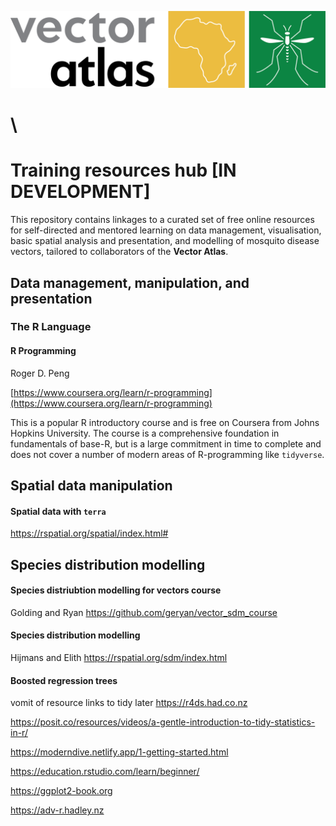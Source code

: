 [![Vector Atlas](images/vector-atlas-logo.png)](https://vectoratlas.icipe.org)


# \
# Training resources hub [IN DEVELOPMENT]

This repository contains linkages to a curated set of free online resources for self-directed and mentored learning on data management, visualisation, basic spatial analysis and presentation, and modelling of mosquito disease vectors, tailored to collaborators of the **Vector Atlas**.

## Data management, manipulation, and presentation

### The R Language

#### R Programming
Roger D. Peng

[https://www.coursera.org/learn/r-programming](https://www.coursera.org/learn/r-programming)

This is a popular R introductory course and is free on Coursera from Johns Hopkins University. The course is a comprehensive foundation in fundamentals of base-R, but is a large commitment in time to complete and does not cover a number of modern areas of R-programming like `tidyverse`.


## Spatial data manipulation

#### Spatial data with `terra`
https://rspatial.org/spatial/index.html#

### 


## Species distribution modelling 

#### Species distriubtion modelling for vectors course
Golding and Ryan
https://github.com/geryan/vector_sdm_course

####  Species distribution modelling 
Hijmans and Elith
https://rspatial.org/sdm/index.html

#### Boosted regression trees

vomit of resource links to tidy later
https://r4ds.had.co.nz

https://posit.co/resources/videos/a-gentle-introduction-to-tidy-statistics-in-r/

https://moderndive.netlify.app/1-getting-started.html

https://education.rstudio.com/learn/beginner/

https://ggplot2-book.org

https://adv-r.hadley.nz


